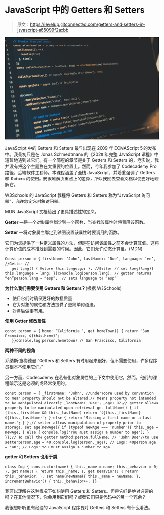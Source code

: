 # JavaScript 中的 Getters 和 Setters

> 原文：<https://levelup.gitconnected.com/getters-and-setters-in-javascript-a65099f2acbb>

![](img/cc958ac1f007cfdc942b2ef3b4fa0380.png)

JavaScript 中的 Getters 和 Setters 最早出现在 2009 年 ECMAScript 5 的发布中。我最初只是在 Jonas Schmedtmann 的《2020 年完整 JavaScript 课程》中短暂地遇到过它们。有一个简短的章节是关于 Getters 和 Setters 的，老实说，我并没有把这个主题放在太重要的位置上。然而，今年我参加了 Codecademy Pro 路径，后端软件工程师。本课程涵盖了全栈 JavaScript，并着重强调了 Getters 和 Setters 的使用。我很难解决重点上的差异，所以我回去查看文档以便更好地理解它。

W3Schools 的 JavaScript 教程将 Getters 和 Setters 称为“JavaScript 访问器”，允许您定义对象访问器。

MDN JavaScript 文档给出了更具描述性的定义。

**Getter** —将一个对象属性绑定到一个函数，当查找该属性时将调用该函数。

**Setter** —将对象属性绑定到试图设置该属性时要调用的函数。

它们为您提供了一种定义属性的方法，但是在访问该属性之前不会计算其值。这将计算价值的成本推迟到需要的时候。因此，它们允许动态计算值。(MDN)

```
Const person = { firstName: ‘John’, lastNamen: ‘Doe’, language: ‘en’, //Getter //
   get lang() { Return this.language; }, //Setter // set lang(lang){ this.language = lang; }}console.log(person.lang); // getter returns “en”person.lang = “esp”;  // sets language to “esp”
```

**为什么我们需要使用 Getters 和 Setters？**(根据 W3Schools)

*   使用它们时确保更好的数据质量
*   它为对象的属性和方法提供了更简单的语法。
*   对幕后做事有用。

**使用 Getter 修改属性**

```
const person = { home: “California “, get homeTown() { return ‘San Francisco, ${this.home}’;
   }}console.log(person.hometown) // San Francisco, California
```

**两种不同的视角**

乔纳斯·施梅德曼:“Getters 和 Setters 有时用起来很好，但不需要使用，许多程序员根本不使用它们。”

另一方面，Codecademy 在私有化对象属性的上下文中使用它。然而，他们的课程暗示这是必须的或经常使用的。

```
const person = { _firstName: 'John', //underscore used by convention to mean property should not be altered.// Means property not intended to be manipulated directly _lastName: 'Doe', _age: 37,// getter allows property to be manipulated upon retrieval get fullName() { if (this._firstName && this._lastName) return `${this._firstName} ${this._lastName}`; } else { return 'Missing a first name or a last name.'; } },// setter allows manipulation of property prior to storage. set age(newAge){ if (typeof newAge === 'number'){ this._age = newAge; } else { console.log('You must assign a number to age'); } }};// To call the getter method:person.fullName; // 'John Doe'//to use setterperson.age = 40;console.log(person._age); // Logs: 40person.age = '40'; // Logs: You must assign a number to age
```

**getter 和 Setters 也用于类**

```
class Dog { constructor(name) { this._name = name; this._behavior = 0; }, get name() { return this._name; }, get behavior() { return this._behavior; }, set name(newName){ this._name = newName; }, incrementBehavior() { this._behavior++; }}
```

我可以理解在这种情况下如何使用 Getters 和 Setters。但是它们是绝对必要的吗？在其他情况下，你会用到它们吗？或者它们只是代码中的另一个冗余？

我很想听听更有经验的 JavaScript 程序员对 Getters 和 Setters 有什么看法。